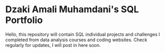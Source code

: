 # Dzaki Amali Muhamdani's SQL Portfolio

Hello, this repository will contain SQL individual projects and challenges I completed from data analysis courses and coding websites. Check regularly for updates, I will post in here soon.
